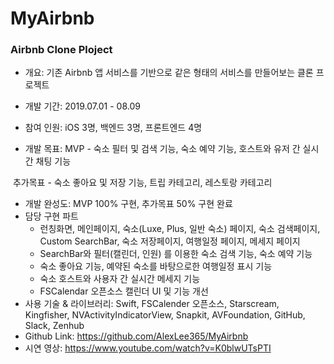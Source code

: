 # MyAirbnb

### Airbnb Clone Ploject

- 개요: 기존 Airbnb 앱 서비스를 기반으로 같은 형태의 서비스를 만들어보는 클론 프로젝트

- 개발 기간: 2019.07.01 - 08.09
- 참여 인원: iOS 3명, 백엔드 3명, 프론트엔드 4명
- 개발 목표: MVP - 숙소 필터 및 검색 기능, 숙소 예약 기능, 호스트와 유저 간 실시간 채팅 기능

​                      추가목표 - 숙소 좋아요 및 저장 기능, 트립 카테고리, 레스토랑 카테고리

- 개발 완성도: MVP 100% 구현, 추가목표 50% 구현 완료
- 담당 구현 파트
  - 런칭화면, 메인페이지, 숙소(Luxe, Plus, 일반 숙소) 페이지, 숙소 검색페이지, Custom SearchBar, 숙소 저장페이지,
    여행일정 페이지, 메세지 페이지
  - SearchBar와 필터(캘린더, 인원) 를 이용한 숙소 검색 기능, 숙소 예약 기능
  - 숙소 좋아요 기능, 예약된 숙소를 바탕으로한 여행일정 표시 기능
  - 숙소 호스트와 사용자 간 실시간 메세지 기능
  - FSCalendar 오픈소스 캘린더 UI 및 기능 개선
- 사용 기술 & 라이브러리: Swift, FSCalender 오픈소스, Starscream, Kingfisher, NVActivityIndicatorView, Snapkit,                                                         AVFoundation, GitHub, Slack, Zenhub
- Github Link: https://github.com/AlexLee365/MyAirbnb
- 시연 영상: https://www.youtube.com/watch?v=K0blwUTsPTI

